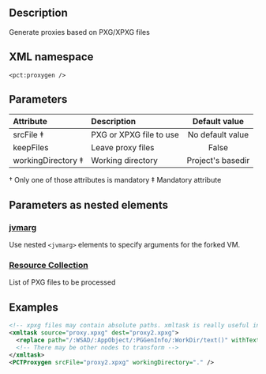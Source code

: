 ## Description

Generate proxies based on PXG/XPXG files

## XML namespace

`<pct:proxygen />`

## Parameters

| **Attribute**| **Description**| **Default value**|
|:-------------|:---------------|:--------:|
|srcFile ‡     |PXG or XPXG file to use|No default value  |
|keepFiles     |Leave proxy files|False               |
|workingDirectory ‡|Working directory|Project's basedir|

† Only one of those attributes is mandatory
‡ Mandatory attribute

## Parameters as nested elements

### [jvmarg](http://ant.apache.org/manual/using.html#arg)

Use nested `<jvmarg>` elements to specify arguments for the forked VM.

### [Resource Collection](http://ant.apache.org/manual/Types/resources.html)

List of PXG files to be processed

## Examples
```xml
<!-- xpxg files may contain absolute paths. xmltask is really useful in this case -->
<xmltask source="proxy.xpxg" dest="proxy2.xpxg">
  <replace path="/:WSAD/:AppObject/:PGGenInfo/:WorkDir/text()" withText="build-proxygen\" />
  <!-- There may be other nodes to transform -->
</xmltask>
<PCTProxygen srcFile="proxy2.xpxg" workingDirectory="." />
```